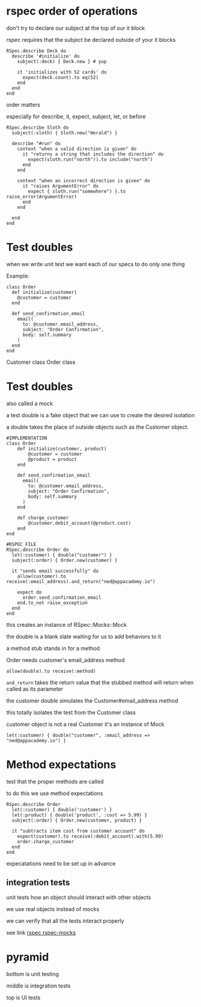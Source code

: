 # rspec order of operations

don't try to declare our subject at the top of our it block

rspec requires that the subject be declared outside of your it blocks

```
RSpec.describe Deck do
  describe '#initialize' do
    subject(:deck) { Deck.new } # yup

    it 'initializes with 52 cards' do
      expect(deck.count).to eq(52)
    end
  end
end
```

order matters

especially for describe, it, expect, subject, let, or before

```
RSpec.describe Sloth do
  subject(:sloth) { Sloth.new("Herald") }

  describe "#run" do
    context "when a valid direction is given" do
      it "returns a string that includes the direction" do
        expect(sloth.run("north")).to include("north")
      end
    end

    context "when an incorrect direction is given" do
      it "raises ArgumentError" do
        expect { sloth.run("somewhere") }.to raise_error(ArgumentError)
      end
    end

  end
end
```

# Test doubles

when we write unit test we want each of our specs to do only one thing

Example: 

```
class Order
  def initialize(customer)
    @customer = customer
  end

  def send_confirmation_email
    email(
      to: @customer.email_address,
      subject: "Order Confirmation",
      body: self.summary
    )
  end
end
```

Customer class Order class

# Test doubles

also called a mock

a test double is a fake object that we can use to create the desired isolation

a double takes the place of outside objects such as the Customer object. 

```
#IMPLEMENTATION
class Order
    def initialize(customer, product)
        @customer = customer
        @product = product
    end

    def send_confirmation_email
      email(
        to: @customer.email_address,
        subject: "Order Confirmation",
        body: self.summary
      )
    end

    def charge_customer
        @customer.debit_account(@product.cost)
    end
end

#RSPEC FILE
RSpec.describe Order do
  let(:customer) { double("customer") }
  subject(:order) { Order.new(customer) }

  it "sends email successfully" do
    allow(customer).to receive(:email_address).and_return("ned@appacademy.io")

    expect do
      order.send_confirmation_email
    end.to_not raise_exception
  end
end
```

this creates an instance of RSpec::Mocks::Mock

the double is a blank slate waiting for us to add behaviors to it

a method stub stands in for a method

Order needs customer's email_address method

```allow(double).to receive(:method)```

```and_return``` takes the return value that the stubbed method will return when called as its parameter

the customer double simulates the Customer#email_address method

this totally isolates the test from the Customer class

customer object is not a real Customer it's an instance of Mock

```let(:customer) { double("customer", :email_address => "ned@appacademy.io") }```

# Method expectations

test that the proper methods are called

to do this we use method expectations

```
RSpec.describe Order
  let(:customer) { double('customer') }
  let(:product) { double('product', :cost => 5.99) }
  subject(:order) { Order.new(customer, product) }

  it "subtracts item cost from customer account" do
    expect(customer).to receive(:debit_account).with(5.99)
    order.charge_customer
  end
end
```

expecatations need to be set up in advance

## integration tests

unit tests how an object should interact with other objects

we use real objects instead of mocks

we can verify that all the tests interact properly 

see link 
[rspec rspec-mocks](https://github.com/rspec/rspec-mocks)


# pyramid

bottom is unit testing

middle is integration tests

top is UI tests

